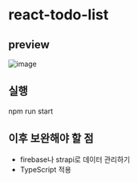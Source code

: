 # react-todo-list

## preview
![image](https://user-images.githubusercontent.com/26318691/119004295-6476bb80-b9c9-11eb-87da-4fef6a37efea.png)

## 실행
npm run start 

## 이후 보완해야 할 점
 - firebase나 strapi로 데이터 관리하기
 - TypeScript 적용
